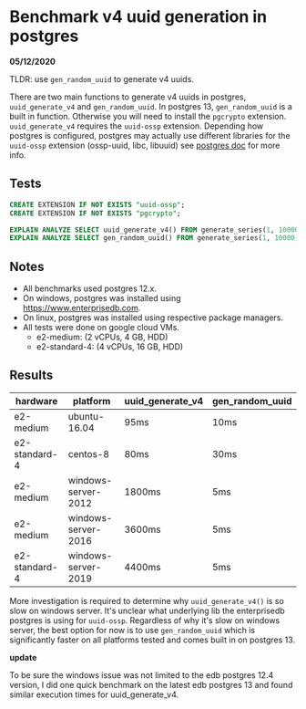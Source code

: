 # Benchmark v4 uuid generation in postgres

**05/12/2020**

TLDR: use `gen_random_uuid` to generate v4 uuids.

There are two main functions to generate v4 uuids in postgres, `uuid_generate_v4` and `gen_random_uuid`. In postgres 13, `gen_random_uuid` is a built in function. Otherwise you will need to install the `pgcrypto` extension. `uuid_generate_v4` requires the `uuid-ossp` extension. Depending how postgres is configured, postgres may actually use different libraries for the `uuid-ossp` extension (ossp-uuid, libc, libuuid) see [postgres doc](https://www.postgresql.org/docs/13/uuid-ossp.html) for more info.

## Tests

```sql
CREATE EXTENSION IF NOT EXISTS "uuid-ossp";
CREATE EXTENSION IF NOT EXISTS "pgcrypto";
```

```sql
EXPLAIN ANALYZE SELECT uuid_generate_v4() FROM generate_series(1, 10000);
EXPLAIN ANALYZE SELECT gen_random_uuid() FROM generate_series(1, 10000);
```

## Notes

- All benchmarks used postgres 12.x.
- On windows, postgres was installed using https://www.enterprisedb.com.
- On linux, postgres was installed using respective package managers.
- All tests were done on google cloud VMs.
  - e2-medium: (2 vCPUs, 4 GB, HDD)
  - e2-standard-4: (4 vCPUs, 16 GB, HDD)

## Results

| hardware      | platform            | uuid_generate_v4 | gen_random_uuid |
| ------------- | ------------------- | ---------------- | --------------- |
| e2-medium     | ubuntu-16.04        | 95ms             | 10ms            |
| e2-standard-4 | centos-8            | 80ms             | 30ms            |
| e2-medium     | windows-server-2012 | 1800ms           | 5ms             |
| e2-medium     | windows-server-2016 | 3600ms           | 5ms             |
| e2-standard-4 | windows-server-2019 | 4400ms           | 5ms             |

More investigation is required to determine why `uuid_generate_v4()` is so slow on windows server. It's unclear what underlying lib the enterprisedb postgres is using for `uuid-ossp`. Regardless of why it's slow on windows server, the best option for now is to use `gen_random_uuid` which is significantly faster on all platforms tested and comes built in on postgres 13.

**update**

To be sure the windows issue was not limited to the edb postgres 12.4 version, I did one quick benchmark on the latest edb postgres 13 and found similar execution times for uuid_generate_v4.
